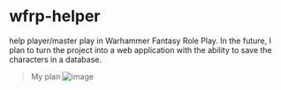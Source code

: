 # wfrp-helper
help player/master play in Warhammer Fantasy Role Play.
In the future, I plan to turn the project into a web application with the ability to save the characters in a database.
>My plan
![image](https://user-images.githubusercontent.com/89010195/176837075-7ddb63ed-2eb7-4be0-98e5-d3b4d6cf23e8.png)
